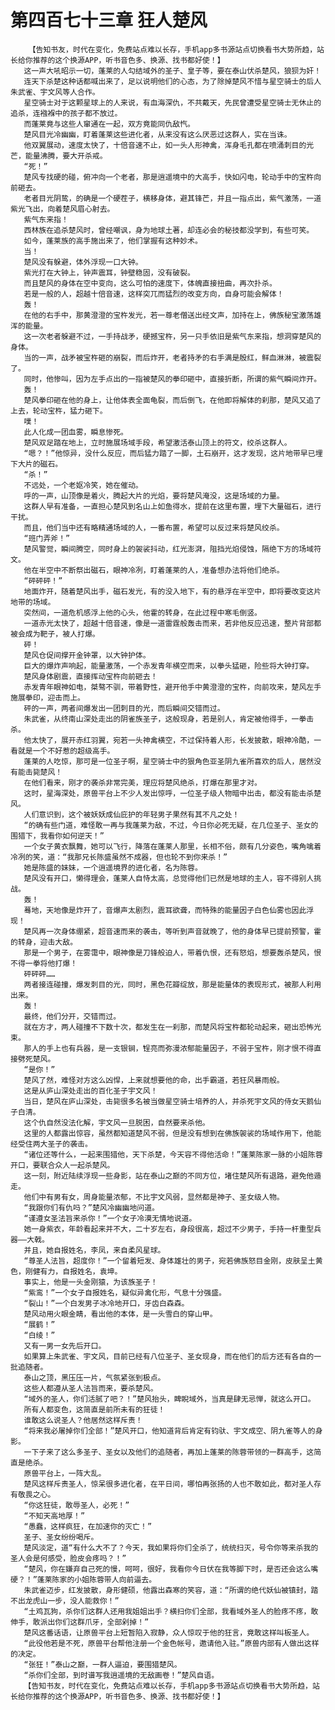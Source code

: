 # 第四百七十三章 狂人楚风
        【告知书友，时代在变化，免费站点难以长存，手机app多书源站点切换看书大势所趋，站长给你推荐的这个换源APP，听书音色多、换源、找书都好使！】
       这一声大吼昭示一切，蓬莱的人勾结域外的圣子、皇子等，要在泰山伏杀楚风，狼狈为奸！
       连天下杀楚这种话都喊出来了，足以说明他们的心态，为了除掉楚风不惜与星空骑士的后人朱武雀、宇文风等人合作。
       星空骑士对于这颗星球上的人来说，有血海深仇，不共戴天，先民曾遭受星空骑士无休止的追杀，连襁褓中的孩子都不放过。
       而蓬莱竟与这些人窜通在一起，双方竟能同仇敌忾。
       楚风目光冷幽幽，盯着蓬莱这些进化者，从来没有这么厌恶过这群人，实在当诛。
       他双翼展动，速度太快了，十倍音速不止，如一头人形神禽，浑身毛孔都在喷涌刺目的光芒，能量沸腾，要大开杀戒。
       “死！”
       楚风专找硬的碰，俯冲向一个老者，那是逍遥境中的大高手，快如闪电，轮动手中的宝杵向前砸去。
       老者目光阴鸷，的确是一个硬茬子，横移身体，避其锋芒，并且一指点出，紫气激荡，一道紫光飞出，向着楚风眉心射去。
       紫气东来指！
       西林族在追杀楚风时，曾经嘲讽，身为地球土著，却连必会的秘技都没学到，有些可笑。
       如今，蓬莱族的高手施出来了，他们掌握有这种妙术。
       当！
       楚风没有躲避，体外浮现一口大钟。
       紫光打在大钟上，钟声震耳，钟壁稳固，没有破裂。
       而且楚风的身体在空中变向，这么可怕的速度下，体魄直接扭曲，再次扑杀。
       若是一般的人，超越十倍音速，这样突兀而猛烈的改变方向，自身可能会解体！
       轰！
       在他的右手中，那黄澄澄的宝杵发光，若一尊老僧送出经文声，加持在上，佛族秘宝激荡雄浑的能量。
       这一次老者躲避不过，一手持战矛，硬撼宝杵，另一只手依旧是紫气东来指，想洞穿楚风的身体。
       当的一声，战矛被宝杵砸的崩裂，而后炸开，老者持矛的右手满是殷红，鲜血淋淋，被震裂了。
       同时，他惨叫，因为左手点出的一指被楚风的拳印砸中，直接折断，所谓的紫气瞬间炸开。
       轰！
       楚风拳印砸在他的身上，让他体表全面龟裂，而后倒飞，在他即将解体的刹那，楚风又追了上去，轮动宝杵，猛力砸下。
       噗！
       此人化成一团血雾，瞬息惨死。
       楚风双足踏在地上，立时施展场域手段，希望激活泰山顶上的符文，绞杀这群人。
       “嗯？！”他惊异，没什么反应，而后猛力踏了一脚，土石崩开，这才发现，这片地带早已埋下大片的磁石。
       “杀！”
       不远处，一个老妪冷笑，她在催动。
       呼的一声，山顶像是着火，腾起大片的光焰，要将楚风淹没，这是场域的力量。
       这群人早有准备，一直担心楚风到名山上如鱼得水，提前在这里布置，埋下大量磁石，进行干扰。
       而且，他们当中还有略精通场域的人，一番布置，希望可以反过来将楚风绞杀。
       “班门弄斧！”
       楚风警觉，瞬间腾空，同时身上的袈裟抖动，红光澎湃，阻挡光焰侵蚀，隔绝下方的场域符文。
       他在半空中不断祭出磁石，眼神冷冽，盯着蓬莱的人，准备想办法将他们绝杀。
       “砰砰砰！”
       地面炸开，随着楚风出手，磁石发光，有的没入地下，有的悬浮在半空中，即将要改变这片地带的场域。
       突然间，一道危机感浮上他的心头，他霍的转身，在此过程中寒毛倒竖。
       一道赤光太快了，超越十倍音速，像是一道雷霆般轰击而来，若非他反应迅速，整片背部都被会成为靶子，被人打爆。
       砰！
       楚风仓促间撑开金钟罩，以大钟护体。
       巨大的爆炸声响起，能量激荡，一个赤发青年横空而来，以拳头猛砸，险些将大钟打穿。
       楚风身体剧震，直接挥动宝杵向前砸去！
       赤发青年眼神如电，桀骜不驯，带着野性，避开他手中黄澄澄的宝杵，向前攻来，楚风左手施展拳印，迎击而上。
       砰的一声，两者间爆发出一团刺目的光，而后瞬间交错而过。
       朱武雀，从终南山深处走出的阴雀族圣子，这般现身，若是别人，肯定被他得手，一拳击杀。
       他太快了，展开赤红羽翼，宛若一头神禽横空，不过保持着人形，长发披散，眼神冷酷，一看就是一个不好惹的超级高手。
       蓬莱的人吃惊，那可是一位圣子啊，星空骑士中的狠角色亚圣阴九雀所喜欢的后人，居然没有能击毙楚风！
       在他们看来，刚才的袭杀非常完美，理应将楚风绝杀，打爆在那里才对。
       这时，星海深处，原兽平台上不少人发出惊呼，一位圣子级人物暗中出击，都没有能击杀楚风。
       人们意识到，这个被妖妖成仙庇护的年轻男子果然有其不凡之处！
       “的确有些门道，难怪敢一再与我蓬莱为敌，不过，今日你必死无疑，在几位圣子、圣女的围猎下，我看你如何逆天！”
       一个女子黄衣飘舞，她可以飞行，降落在蓬莱人那里，长相不俗，颇有几分姿色，嘴角噙着冷冽的笑，道：“我那兄长陈盛虽然不成器，但也轮不到你来杀！”
       她是陈盛的妹妹，一个逍遥境界的进化者，名为陈蓉。
       楚风没有开口，懒得理会，蓬莱人自恃太高，总觉得他们已然是地球的主人，容不得别人挑战。
       轰！
       蓦地，天地像是炸开了，音爆声太剧烈，震耳欲聋，而特殊的能量因子白色仙雾也因此浮现！
       楚风再一次身体绷紧，超音速而来的袭击，等听到声音就晚了，他的身体早已提前预警，霍的转身，迎击大敌。
       那是一个男子，在雾霭中，眼神像是刀锋般迫人，带着仇恨，还有怒焰，想要轰杀楚风，恨不得一拳将他打爆！
       砰砰砰……
       两者接连碰撞，爆发刺目的光，同时，黑色花瓣绽放，那是能量体的表现形式，被那人利用出来。
       轰！
       最终，他们分开，交错而过。
       就在方才，两人碰撞不下数十次，都发生在一刹那，而楚风将宝杵都轮动起来，砸出恐怖光束。
       那人的手上也有兵器，是一支银锏，锃亮而弥漫浓郁能量因子，不弱于宝杵，刚才恨不得直接劈死楚风。
       “是你！”
       楚风了然，难怪对方这么凶悍，上来就想要他的命，出手霸道，若狂风暴雨般。
       这是从庐山深处走出的百化圣子宇文风！
       当日，楚风在庐山深处，击毙很多名被当做星空骑士培养的人，并杀死宇文风的侍女天鹅仙子白清。
       这个仇自然没法化解，宇文风一旦脱困，自然要来杀他。
       这里的人都露出惊容，虽然都知道楚风不弱，但是没有想到在佛族袈裟的场域作用下，他能经受住两大圣子的袭击。
       “诸位还等什么，一起来围猎他，天下杀楚，今天容不得他活命！”蓬莱陈家一脉的小姐陈蓉开口，要联合众人一起杀楚风。
       这一刻，附近陆续浮现一些身影，站在泰山之巅的不同方位，堵住楚风所有退路，避免他遁走。
       他们中有男有女，周身能量浓郁，不比宇文风弱，显然都是神子、圣女级人物。
       “我跟你们有仇吗？”楚风冷幽幽地问道。
       “谨遵女圣法旨来杀你！”一个女子冷漠无情地说道。
       她一身紫衣，年龄看起来并不大，二十岁左右，身段很高，超过不少男子，手持一杆重型兵器——大戟。
       并且，她自报姓名，李凤，来自柔风星球。
       “尊圣人法旨，超度你！”一个留着短发、身体雄壮的男子，宛若佛族怒目金刚，皮肤呈土黄色，刚健有力，自报姓名，袁坤。
       事实上，他是一头金刚猿，为该族圣子！
       “紫鸾！”一个女子自报姓名，疑似异禽化形，气息十分强盛。
       “裂山！”一个白发男子冰冷地开口，牙齿白森森。
       楚风动用火眼金睛，看出他的本体，是一头雪白的穿山甲。
       “展鹤！”
       “白绫！”
       又有一男一女先后开口。
       如果算上朱武雀、宇文风，目前已经有八位圣子、圣女现身，而在他们的后方还有各自的一批追随者。
       泰山之顶，黑压压一片，气氛紧张到极点。
       这些人都遵从圣人法旨而来，要杀楚风。
       “域外的圣人，你们活腻了吧？！”楚风抬头，睥睨域外，当真是肆无忌惮，就这么开口。
       所有人都变色，这简直是前所未有的狂徒！
       谁敢这么说圣人？他居然这样斥责！
       “将来我必屠掉你们全部！”楚风开口，他知道背后肯定有钧驮、宇文成空、阴九雀等人的身影。
       一下子来了这么多圣子、圣女以及他们的追随者，再加上蓬莱的陈蓉带领的一群高手，这简直是绝杀。
       原兽平台上，一阵大乱。
       楚风这样斥责圣人，惊呆很多进化者，在平日间，哪怕再张扬的人也不敢如此，都对圣人存有敬畏之心。
       “你这狂徒，敢辱圣人，必死！”
       “不知天高地厚！”
       “愚蠢，这样疯狂，在加速你的灭亡！”
       圣子、圣女纷纷喝斥。
       楚风淡定，道“有什么大不了？今天，我如果将你们全杀了，统统扫灭，号令你等来杀我的圣人会是何感受，脸皮会疼吗？！”
       “楚风，你在嫌弃自己死的慢，呵呵，很好，我看你今日伏在我等脚下时，是否还会这么嘴硬？！”蓬莱陈家的小姐陈蓉带人向前逼去。
       朱武雀迈步，红发披散，身形健硕，他露出森寒的笑容，道：“所谓的绝代妖仙被镇封，踏不出龙虎山一步，没人能救你！”
       “土鸡瓦狗，杀你们这群人还用我姐姐出手？横扫你们全部，我看域外圣人的脸疼不疼，敢伸手，敢派出你们这群爪牙，全部剁掉！”
       楚风这番话语，让原兽平台上短暂陷入寂静，众人惊叹于他的狂言，竟敢这样叫板圣人。
       “此役他若是不死，原兽平台帮他注册一个金色帐号，邀请他入驻。”原兽内部有人做出这样的决定。
       “张狂！”泰山之巅，一群人逼迫，要围猎楚风。
       “杀你们全部，到时谱写我逍遥境的无敌画卷！”楚风自语。
       【告知书友，时代在变化，免费站点难以长存，手机app多书源站点切换看书大势所趋，站长给你推荐的这个换源APP，听书音色多、换源、找书都好使！】